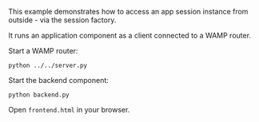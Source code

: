 This example demonstrates how to access an app session instance from outside - via the session factory.

It runs an application component as a client connected to a WAMP router.

Start a WAMP router:

	python ../../server.py

Start the backend component:

	python backend.py

Open `frontend.html` in your browser.